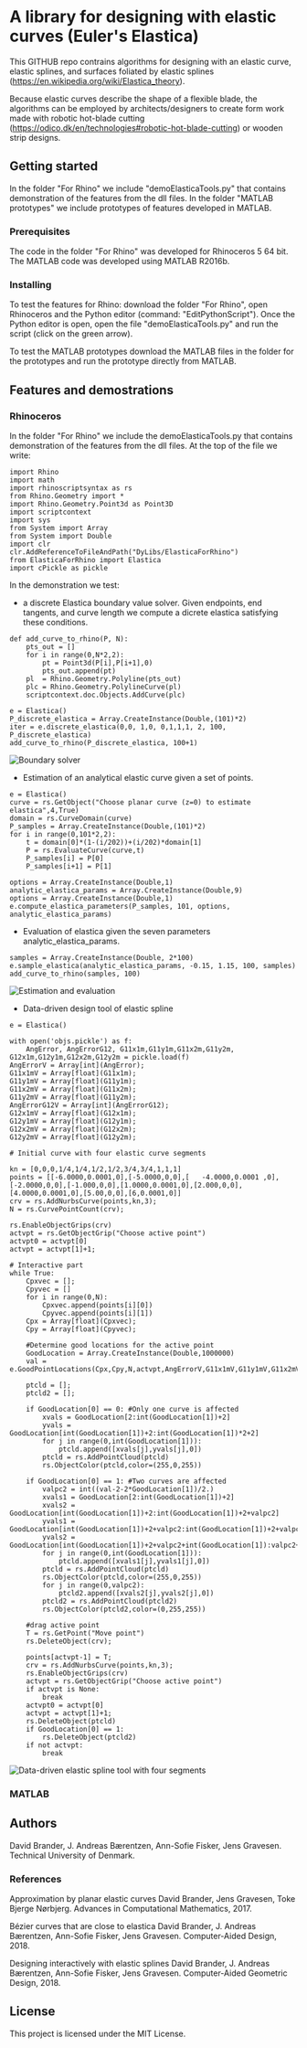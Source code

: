 # A library for designing with elastic curves (Euler's Elastica)

This GITHUB repo contrains algorithms for designing with an elastic curve, elastic splines, and surfaces foliated by elastic splines (https://en.wikipedia.org/wiki/Elastica_theory).

Because elastic curves describe the shape of a flexible blade, the algorithms can be employed by architects/designers to create form work made with robotic hot-blade cutting (https://odico.dk/en/technologies#robotic-hot-blade-cutting) or wooden strip designs.  

## Getting started

In the folder "For Rhino" we include "demoElasticaTools.py" that contains demonstration of the features from the dll files. In the folder "MATLAB prototypes" we include prototypes of features developed in MATLAB.

### Prerequisites

The code in the folder "For Rhino" was developed for Rhinoceros 5 64 bit. The MATLAB code was developed using MATLAB R2016b.

### Installing

To test the features for Rhino: download the folder "For Rhino", open Rhinoceros and the Python editor (command: "EditPythonScript"). Once the Python editor is open, open the file "demoElasticaTools.py" and run the script (click on the green arrow).

To test the MATLAB prototypes download the MATLAB files in the folder for the prototypes and run the prototype directly from MATLAB.

## Features and demostrations

### Rhinoceros

In the folder "For Rhino" we include the demoElasticaTools.py that contains demonstration of the features from the dll files.
At the top of the file we write:

```
import Rhino
import math
import rhinoscriptsyntax as rs
from Rhino.Geometry import *
import Rhino.Geometry.Point3d as Point3D
import scriptcontext
import sys
from System import Array
from System import Double
import clr
clr.AddReferenceToFileAndPath("DyLibs/ElasticaForRhino")
from ElasticaForRhino import Elastica
import cPickle as pickle
```

In the demonstration we test:

- a discrete Elastica boundary value solver. Given endpoints, end tangents, and curve length we compute a dicrete elastica satisfying these conditions.

```
def add_curve_to_rhino(P, N):
    pts_out = []
    for i in range(0,N*2,2):
        pt = Point3d(P[i],P[i+1],0)
        pts_out.append(pt)
    pl  = Rhino.Geometry.Polyline(pts_out)
    plc = Rhino.Geometry.PolylineCurve(pl)
    scriptcontext.doc.Objects.AddCurve(plc)

e = Elastica()
P_discrete_elastica = Array.CreateInstance(Double,(101)*2)
iter = e.discrete_elastica(0,0, 1,0, 0,1,1,1, 2, 100, P_discrete_elastica)
add_curve_to_rhino(P_discrete_elastica, 100+1)
```

![Boundary solver](boundarysolver.png)

- Estimation of an analytical elastic curve given a set of points.

```
e = Elastica()
curve = rs.GetObject("Choose planar curve (z=0) to estimate elastica",4,True)
domain = rs.CurveDomain(curve)
P_samples = Array.CreateInstance(Double,(101)*2)
for i in range(0,101*2,2):
    t = domain[0]*(1-(i/202))+(i/202)*domain[1]
    P = rs.EvaluateCurve(curve,t)
    P_samples[i] = P[0]
    P_samples[i+1] = P[1]

options = Array.CreateInstance(Double,1)
analytic_elastica_params = Array.CreateInstance(Double,9)
options = Array.CreateInstance(Double,1)
e.compute_elastica_parameters(P_samples, 101, options, analytic_elastica_params)
```

- Evaluation of elastica given the seven parameters analytic_elastica_params.

```
samples = Array.CreateInstance(Double, 2*100)
e.sample_elastica(analytic_elastica_params, -0.15, 1.15, 100, samples)
add_curve_to_rhino(samples, 100)
```

![Estimation and evaluation](estimation_evaluation.png)

- Data-driven design tool of elastic spline
```
e = Elastica()

with open('objs.pickle') as f:  
    AngError, AngErrorG12, G11x1m,G11y1m,G11x2m,G11y2m, G12x1m,G12y1m,G12x2m,G12y2m = pickle.load(f)
AngErrorV = Array[int](AngError);
G11x1mV = Array[float](G11x1m);
G11y1mV = Array[float](G11y1m);
G11x2mV = Array[float](G11x2m);
G11y2mV = Array[float](G11y2m);
AngErrorG12V = Array[int](AngErrorG12);
G12x1mV = Array[float](G12x1m);
G12y1mV = Array[float](G12y1m);
G12x2mV = Array[float](G12x2m);
G12y2mV = Array[float](G12y2m);

# Initial curve with four elastic curve segments

kn = [0,0,0,1/4,1/4,1/2,1/2,3/4,3/4,1,1,1]
points = [[-6.0000,0.0001,0],[-5.0000,0,0],[   -4.0000,0.0001 ,0],[-2.0000,0,0],[-1.000,0,0],[1.0000,0.0001,0],[2.000,0,0],[4.0000,0.0001,0],[5.00,0,0],[6,0.0001,0]]
crv = rs.AddNurbsCurve(points,kn,3);
N = rs.CurvePointCount(crv);

rs.EnableObjectGrips(crv)
actvpt = rs.GetObjectGrip("Choose active point")
actvpt0 = actvpt[0]
actvpt = actvpt[1]+1;

# Interactive part
while True:
    Cpxvec = [];
    Cpyvec = []
    for i in range(0,N):
        Cpxvec.append(points[i][0])
        Cpyvec.append(points[i][1])
    Cpx = Array[float](Cpxvec);
    Cpy = Array[float](Cpyvec);

    #Determine good locations for the active point
    GoodLocation = Array.CreateInstance(Double,1000000)
    val = e.GoodPointLocations(Cpx,Cpy,N,actvpt,AngErrorV,G11x1mV,G11y1mV,G11x2mV,G11y2mV,AngErrorG12V,G12x1mV,G12y1mV,G12x2mV,G12y2mV,GoodLocation)

    ptcld = [];
    ptcld2 = [];

    if GoodLocation[0] == 0: #Only one curve is affected
        xvals = GoodLocation[2:int(GoodLocation[1])+2]
        yvals = GoodLocation[int(GoodLocation[1])+2:int(GoodLocation[1])*2+2]
        for j in range(0,int(GoodLocation[1])):
            ptcld.append([xvals[j],yvals[j],0])
        ptcld = rs.AddPointCloud(ptcld)
        rs.ObjectColor(ptcld,color=(255,0,255))

    if GoodLocation[0] == 1: #Two curves are affected
        valpc2 = int((val-2-2*GoodLocation[1])/2.)
        xvals1 = GoodLocation[2:int(GoodLocation[1])+2]
        xvals2 = GoodLocation[int(GoodLocation[1])+2:int(GoodLocation[1])+2+valpc2]
        yvals1 = GoodLocation[int(GoodLocation[1])+2+valpc2:int(GoodLocation[1])+2+valpc2+int(GoodLocation[1])]
        yvals2 = GoodLocation[int(GoodLocation[1])+2+valpc2+int(GoodLocation[1]):valpc2+int(GoodLocation[1])+2+valpc2+int(GoodLocation[1])]
        for j in range(0,int(GoodLocation[1])):
            ptcld.append([xvals1[j],yvals1[j],0])
        ptcld = rs.AddPointCloud(ptcld)
        rs.ObjectColor(ptcld,color=(255,0,255))
        for j in range(0,valpc2):
            ptcld2.append([xvals2[j],yvals2[j],0])
        ptcld2 = rs.AddPointCloud(ptcld2)
        rs.ObjectColor(ptcld2,color=(0,255,255))

    #drag active point
    T = rs.GetPoint("Move point")
    rs.DeleteObject(crv);

    points[actvpt-1] = T;
    crv = rs.AddNurbsCurve(points,kn,3);
    rs.EnableObjectGrips(crv)
    actvpt = rs.GetObjectGrip("Choose active point")
    if actvpt is None:
        break
    actvpt0 = actvpt[0]
    actvpt = actvpt[1]+1;
    rs.DeleteObject(ptcld)
    if GoodLocation[0] == 1:
        rs.DeleteObject(ptcld2)
    if not actvpt:
        break
```
![Data-driven elastic spline tool with four segments](elastic_spline_data.png)


### MATLAB

## Authors

David Brander, J. Andreas Bærentzen, Ann-Sofie Fisker, Jens Gravesen.
Technical University of Denmark.

### References

Approximation by planar elastic curves
David Brander, Jens Gravesen, Toke Bjerge Nørbjerg.
Advances in Computational Mathematics, 2017.

Bézier curves that are close to elastica
David Brander, J. Andreas Bærentzen, Ann-Sofie Fisker, Jens Gravesen.
Computer-Aided Design, 2018.

Designing interactively with elastic splines
David Brander, J. Andreas Bærentzen, Ann-Sofie Fisker, Jens Gravesen.
Computer-Aided Geometric Design, 2018. 

## License
This project is licensed under the MIT License.


